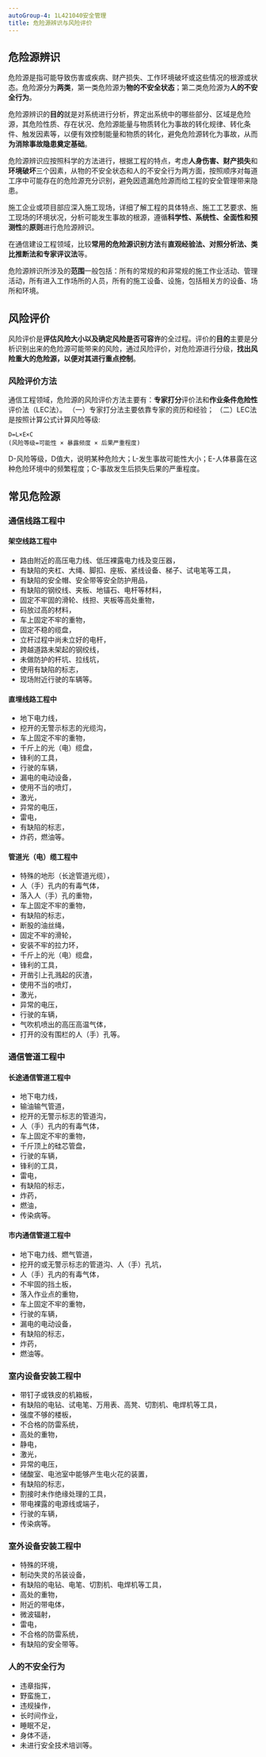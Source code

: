```yaml
---
autoGroup-4: 1L421040安全管理
title: 危险源辨识与风险评价
---
```

## 危险源辨识
危险源是指可能导致伤害或疾病、财产损失、工作环境破坏或这些情况的根源或状态。危险源分为**两类**，第一类危险源为**物的不安全状态**；第二类危险源为**人的不安全行为**。

危险源辨识的**目的**就是对系统进行分析，界定出系统中的哪些部分、区域是危险源，其危险性质、存在状况、危险源能量与物质转化为事故的转化规律、转化条件、触发因素等，以便有效控制能量和物质的转化，避免危险源转化为事故，从而**为消除事故隐患奠定基础**。

危险源辨识应按照科学的方法进行，根据工程的特点，考虑**人身伤害、财产损失**和**环境破坏**三个因素，从物的不安全状态和人的不安全行为两方面，按照顺序对每道工序中可能存在的危险源充分识别，避免因遗漏危险源而给工程的安全管理带来隐患。

施工企业或项目部应深入施工现场，详细了解工程的具体特点、施工工艺要求、施工现场的环境状况，分析可能发生事故的根源，遵循**科学性、系统性、全面性和预测性**的**原则**进行危险源辨识。

在通信建设工程领域，比较**常用的危险源识别方法**有**直观经验法、对照分析法、类比推断法和专家评议法**等。

危险源辨识所涉及的**范围**一般包括：所有的常规的和非常规的施工作业活动、管理活动，所有进入工作场所的人员，所有的施工设备、设施，包括相关方的设备、场所和环境。

## 风险评价
风险评价是**评估风险大小以及确定风险是否可容许**的全过程。评价的**目的**主要是分析识别出来的危险源可能带来的风险，通过风险评价，对危险源进行分级，**找出风险重大的危险源，以便对其进行重点控制**。

### 风险评价方法
通信工程领域，危险源的风险评价方法主要有：**专家打分**评价法和**作业条件危险性**评价法（LEC法）。
（一）专家打分法主要依靠专家的资历和经验；
（二）LEC法是按照计算公式计算风险等级:
``` 
D=L×E×C
(风险等级=可能性 × 暴露频度 × 后果严重程度)
```
D-风险等级，D值大，说明某种危险大；L-发生事故可能性大小；E-人体暴露在这种危险环境中的频繁程度；C-事故发生后损失后果的严重程度。

## 常见危险源
### 通信线路工程中
#### 架空线路工程中
- 路由附近的高压电力线、低压裸露电力线及变压器，
- 有缺陷的夹杠、大绳、脚扣、座板、紧线设备、梯子、试电笔等工具，
- 有缺陷的安全帽、安全带等安全防护用品，
- 有缺陷的钢绞线、夹板、地锚石、电杆等材料，
- 固定不牢固的滑轮、线担、夹板等高处重物，
- 码放过高的材料，
- 车上固定不牢的重物，
- 固定不稳的缆盘，
- 立杆过程中尚未立好的电杆，
- 跨越道路未架起的钢绞线，
- 未做防护的杆坑、拉线坑，
- 使用有缺陷的标志，
- 现场附近行驶的车辆等。

#### 直埋线路工程中
- 地下电力线，
- 挖开的无警示标志的光缆沟，
- 车上固定不牢的重物，
- 千斤上的光（电）缆盘，
- 锋利的工具，
- 行驶的车辆，
- 漏电的电动设备，
- 使用不当的喷灯，
- 激光，
- 异常的电压，
- 雷电，
- 有缺陷的标志，
- 炸药，燃油等。

#### 管道光（电）缆工程中
- 特殊的地形（长途管道光缆），
- 人（手）孔内的有毒气体，
- 落入人（手）孔的重物，
- 车上固定不牢的重物，
- 有缺陷的标志，
- 断股的油丝绳，
- 固定不牢的滑轮，
- 安装不牢的拉力环，
- 千斤上的光（电）缆盘，
- 锋利的工具，
- 开凿引上孔溅起的灰渣，
- 使用不当的喷灯，
- 激光，
- 异常的电压，
- 行驶的车辆，
- 气吹机喷出的高压高温气体，
- 打开的没有围栏的人（手）孔等。

### 通信管道工程中
#### 长途通信管道工程中
- 地下电力线，
- 输油输气管道，
- 挖开的无警示标志的管道沟，
- 人（手）孔内的有毒气体，
- 车上固定不牢的重物，
- 千斤顶上的硅芯管盘，
- 行驶的车辆，
- 锋利的工具，
- 雷电，
- 有缺陷的标志，
- 炸药，
- 燃油，
- 传染病等。

#### 市内通信管道工程中
- 地下电力线、燃气管道，
- 挖开的或无警示标志的管道沟、人（手）孔坑，
- 人（手）孔内的有毒气体，
- 不牢固的挡土板，
- 落入作业点的重物，
- 车上固定不牢的重物，
- 行驶的车辆，
- 漏电的电动设备，
- 有缺陷的标志，
- 炸药，
- 燃油等。

### 室内设备安装工程中
- 带钉子或铁皮的机箱板，
- 有缺陷的电钻、试电笔、万用表、高凳、切割机、电焊机等工具，
- 强度不够的楼板，
- 不合格的防雷系统，
- 高处的重物，
- 静电，
- 激光，
- 异常的电压，
- 储酸室、电池室中能够产生电火花的装置，
- 有缺陷的标志，
- 割接时未作绝缘处理的工具，
- 带电裸露的电源线或端子，
- 行驶的车辆，
- 传染病等。

### 室外设备安装工程中
- 特殊的环境，
- 制动失灵的吊装设备，
- 有缺陷的电钻、电笔、切割机、电焊机等工具，
- 高处的重物，
- 附近的带电体，
- 微波辐射，
- 雷电，
- 不合格的防雷系统，
- 有缺陷的安全带等。

### 人的不安全行为
- 违章指挥，
- 野蛮施工，
- 违规操作，
- 长时间作业，
- 睡眠不足，
- 身体不适，
- 未进行安全技术培训等。